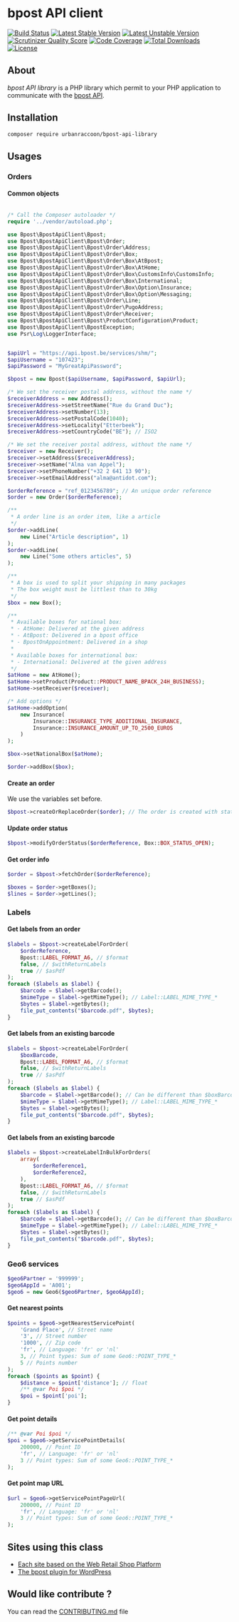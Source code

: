 # bpost API client

[![Build Status](https://scrutinizer-ci.com/g/Antidot-be/bpost-api-library/badges/build.png?b=master)](https://scrutinizer-ci.com/g/Antidot-be/bpost-api-library)
[![Latest Stable Version](https://poser.pugx.org/antidot-be/bpost-api-library/v/stable)](https://packagist.org/packages/antidot-be/bpost-api-library)
[![Latest Unstable Version](https://poser.pugx.org/antidot-be/bpost-api-library/v/unstable)](https://packagist.org/packages/antidot-be/bpost-api-library)
[![Scrutinizer Quality Score](https://scrutinizer-ci.com/g/Antidot-be/bpost-api-library/badges/quality-score.png?b=master)](https://scrutinizer-ci.com/g/Antidot-be/bpost-api-library)
[![Code Coverage](https://scrutinizer-ci.com/g/Antidot-be/bpost-api-library/badges/coverage.png?b=master)](https://scrutinizer-ci.com/g/Antidot-be/bpost-api-library)
[![Total Downloads](https://poser.pugx.org/antidot-be/bpost-api-library/downloads)](https://packagist.org/packages/antidot-be/bpost-api-library)
[![License](https://poser.pugx.org/antidot-be/bpost-api-library/license)](https://packagist.org/packages/antidot-be/bpost-api-library)

## About

_bpost API library_ is a PHP library which permit to your PHP application to communicate with the [bpost API](http://bpost.be).

## Installation

```bash
composer require urbanraccoon/bpost-api-library
```

## Usages

### Orders

#### Common objects

```php

/* Call the Composer autoloader */
require '../vendor/autoload.php';

use Bpost\BpostApiClient\Bpost;
use Bpost\BpostApiClient\Bpost\Order;
use Bpost\BpostApiClient\Bpost\Order\Address;
use Bpost\BpostApiClient\Bpost\Order\Box;
use Bpost\BpostApiClient\Bpost\Order\Box\AtBpost;
use Bpost\BpostApiClient\Bpost\Order\Box\AtHome;
use Bpost\BpostApiClient\Bpost\Order\Box\CustomsInfo\CustomsInfo;
use Bpost\BpostApiClient\Bpost\Order\Box\International;
use Bpost\BpostApiClient\Bpost\Order\Box\Option\Insurance;
use Bpost\BpostApiClient\Bpost\Order\Box\Option\Messaging;
use Bpost\BpostApiClient\Bpost\Order\Line;
use Bpost\BpostApiClient\Bpost\Order\PugoAddress;
use Bpost\BpostApiClient\Bpost\Order\Receiver;
use Bpost\BpostApiClient\Bpost\ProductConfiguration\Product;
use Bpost\BpostApiClient\BpostException;
use Psr\Log\LoggerInterface;


$apiUrl = "https://api.bpost.be/services/shm/";
$apiUsername = "107423";
$apiPassword = "MyGreatApiPassword";

$bpost = new Bpost($apiUsername, $apiPassword, $apiUrl);

/* We set the receiver postal address, without the name */
$receiverAddress = new Address();
$receiverAddress->setStreetName("Rue du Grand Duc");
$receiverAddress->setNumber(13);
$receiverAddress->setPostalCode(1040);
$receiverAddress->setLocality("Etterbeek");
$receiverAddress->setCountryCode("BE"); // ISO2

/* We set the receiver postal address, without the name */
$receiver = new Receiver();
$receiver->setAddress($receiverAddress);
$receiver->setName("Alma van Appel");
$receiver->setPhoneNumber("+32 2 641 13 90");
$receiver->setEmailAddress("alma@antidot.com");

$orderReference = "ref_0123456789"; // An unique order reference
$order = new Order($orderReference);

/**
 * A order line is an order item, like a article
 */
$order->addLine(
    new Line("Article description", 1)
);
$order->addLine(
    new Line("Some others articles", 5)
);

/**
 * A box is used to split your shipping in many packages
 * The box weight must be littlest than to 30kg
 */
$box = new Box();

/**
 * Available boxes for national box:
 * - AtHome: Delivered at the given address
 * - AtBpost: Delivered in a bpost office
 * - BpostOnAppointment: Delivered in a shop
 *
 * Available boxes for international box:
 * - International: Delivered at the given address
 */
$atHome = new AtHome();
$atHome->setProduct(Product::PRODUCT_NAME_BPACK_24H_BUSINESS);
$atHome->setReceiver($receiver);

/* Add options */
$atHome->addOption(
    new Insurance(
        Insurance::INSURANCE_TYPE_ADDITIONAL_INSURANCE,
        Insurance::INSURANCE_AMOUNT_UP_TO_2500_EUROS
    )
);

$box->setNationalBox($atHome);

$order->addBox($box);
```

#### Create an order

We use the variables set before.

```php
$bpost->createOrReplaceOrder($order); // The order is created with status Box::BOX_STATUS_PENDING
```

#### Update order status

```php
$bpost->modifyOrderStatus($orderReference, Box::BOX_STATUS_OPEN);
```

#### Get order info

```php
$order = $bpost->fetchOrder($orderReference);

$boxes = $order->getBoxes();
$lines = $order->getLines();
```

### Labels

#### Get labels from an order

```php
$labels = $bpost->createLabelForOrder(
    $orderReference,
    Bpost::LABEL_FORMAT_A6, // $format
    false, // $withReturnLabels
    true // $asPdf
);
foreach ($labels as $label) {
    $barcode = $label->getBarcode();
    $mimeType = $label->getMimeType(); // Label::LABEL_MIME_TYPE_*
    $bytes = $label->getBytes();
    file_put_contents("$barcode.pdf", $bytes);
}
```

#### Get labels from an existing barcode

```php
$labels = $bpost->createLabelForOrder(
    $boxBarcode,
    Bpost::LABEL_FORMAT_A6, // $format
    false, // $withReturnLabels
    true // $asPdf
);
foreach ($labels as $label) {
    $barcode = $label->getBarcode(); // Can be different than $boxBarcode if this is a return label
    $mimeType = $label->getMimeType(); // Label::LABEL_MIME_TYPE_*
    $bytes = $label->getBytes();
    file_put_contents("$barcode.pdf", $bytes);
}
```

#### Get labels from an existing barcode

```php
$labels = $bpost->createLabelInBulkForOrders(
    array(
        $orderReference1,
        $orderReference2,
    ),
    Bpost::LABEL_FORMAT_A6, // $format
    false, // $withReturnLabels
    true // $asPdf
);
foreach ($labels as $label) {
    $barcode = $label->getBarcode(); // Can be different than $boxBarcode if this is a return label
    $mimeType = $label->getMimeType(); // Label::LABEL_MIME_TYPE_*
    $bytes = $label->getBytes();
    file_put_contents("$barcode.pdf", $bytes);
}
```

### Geo6 services

```php
$geo6Partner = '999999';
$geo6AppId = 'A001';
$geo6 = new Geo6($geo6Partner, $geo6AppId);
```

#### Get nearest points
```php
$points = $geo6->getNearestServicePoint(
    'Grand Place', // Street name
    '3', // Street number
    '1000', // Zip code
    'fr', // Language: 'fr' or 'nl'
    3, // Point types: Sum of some Geo6::POINT_TYPE_*
    5 // Points number
);
foreach ($points as $point) {
    $distance = $point['distance']; // float
    /** @var Poi $poi */
    $poi = $point['poi'];
}
```

#### Get point details
```php
/** @var Poi $poi */
$poi = $geo6->getServicePointDetails(
    200000, // Point ID
    'fr', // Language: 'fr' or 'nl'
    3 // Point types: Sum of some Geo6::POINT_TYPE_*
);
```

#### Get point map URL
```php
$url = $geo6->getServicePointPageUrl(
    200000, // Point ID
    'fr', // Language: 'fr' or 'nl'
    3 // Point types: Sum of some Geo6::POINT_TYPE_*
);
```

## Sites using this class

* [Each site based on the Web Retail Shop Platform](http://www.webretailcompany.be)
* [The bpost plugin for WordPress](https://wordpress.org/plugins/bpost-shipping)

## Would like contribute ?

You can read the [CONTRIBUTING.md](https://github.com/Antidot-be/bpost-api-library/blob/master/CONTRIBUTING.md) file

